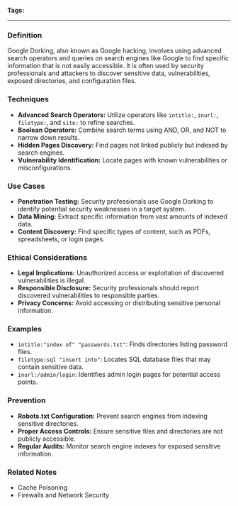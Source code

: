 **Tags:** 

---

### **Definition**

Google Dorking, also known as Google hacking, involves using advanced search operators and queries on search engines like Google to find specific information that is not easily accessible. It is often used by security professionals and attackers to discover sensitive data, vulnerabilities, exposed directories, and configuration files.

### **Techniques**

- **Advanced Search Operators:** Utilize operators like `intitle:`, `inurl:`, `filetype:`, and `site:` to refine searches.
- **Boolean Operators:** Combine search terms using AND, OR, and NOT to narrow down results.
- **Hidden Pages Discovery:** Find pages not linked publicly but indexed by search engines.
- **Vulnerability Identification:** Locate pages with known vulnerabilities or misconfigurations.

### **Use Cases**

- **Penetration Testing:** Security professionals use Google Dorking to identify potential security weaknesses in a target system.
- **Data Mining:** Extract specific information from vast amounts of indexed data.
- **Content Discovery:** Find specific types of content, such as PDFs, spreadsheets, or login pages.

### **Ethical Considerations**

- **Legal Implications:** Unauthorized access or exploitation of discovered vulnerabilities is illegal.
- **Responsible Disclosure:** Security professionals should report discovered vulnerabilities to responsible parties.
- **Privacy Concerns:** Avoid accessing or distributing sensitive personal information.

### **Examples**

- `intitle:"index of" "passwords.txt"`: Finds directories listing password files.
- `filetype:sql "insert into"`: Locates SQL database files that may contain sensitive data.
- `inurl:/admin/login`: Identifies admin login pages for potential access points.

### **Prevention**

- **Robots.txt Configuration:** Prevent search engines from indexing sensitive directories.
- **Proper Access Controls:** Ensure sensitive files and directories are not publicly accessible.
- **Regular Audits:** Monitor search engine indexes for exposed sensitive information.

### **Related Notes**

- Cache Poisoning
- Firewalls and Network Security
